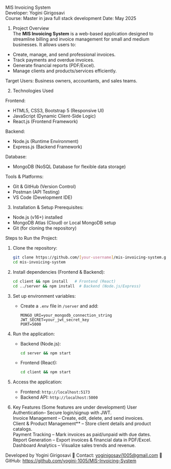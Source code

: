 MIS Invoicing System  
Developer: Yogini Girigosavi  
Course: Master in java full stack development 
Date: May 2025  

1. Project Overview  
The **MIS Invoicing System** is a web-based application designed to streamline billing and invoice management for small and medium businesses. It allows users to:  
- Create, manage, and send professional invoices.  
- Track payments and overdue invoices.  
- Generate financial reports (PDF/Excel).  
- Manage clients and products/services efficiently.  

Target Users: Business owners, accountants, and sales teams.  

2. Technologies Used  

Frontend:  
- HTML5, CSS3, Bootstrap 5 (Responsive UI)  
- JavaScript (Dynamic Client-Side Logic)  
- React.js (Frontend Framework)  

Backend:
- Node.js (Runtime Environment)  
- Express.js (Backend Framework)  

Database: 
- MongoDB (NoSQL Database for flexible data storage)  

Tools & Platforms:  
- Git & GitHub (Version Control)  
- Postman (API Testing)  
- VS Code (Development IDE)  

3. Installation & Setup 
Prerequisites: 
- Node.js (v16+) installed  
- MongoDB Atlas (Cloud) or Local MongoDB setup  
- Git (for cloning the repository)  

Steps to Run the Project: 

1. Clone the repository: 
   ```bash
   git clone https://github.com/[your-username]/mis-invoicing-system.git
   cd mis-invoicing-system
   ```

2. Install dependencies (Frontend & Backend):  
   ```bash
   cd client && npm install   # Frontend (React)
   cd ../server && npm install  # Backend (Node.js/Express)
   ```

3. Set up environment variables:  
   - Create a `.env` file in `/server` and add:  
     ```env
     MONGO_URI=your_mongodb_connection_string
     JWT_SECRET=your_jwt_secret_key
     PORT=5000
     ```

4. Run the application:  
   - Backend (Node.js):  
     ```bash
     cd server && npm start
     ```
   - Frontend (React):  
     ```bash
     cd client && npm start
     ```

5. Access the application: 
   - Frontend: `http://localhost:5173`  
   - Backend API: `http://localhost:5000`  

4. Key Features (Some features are under development)
   User Authentication– Secure login/signup with JWT.  
   Invoice Management – Create, edit, delete, and send invoices.  
   Client & Product Management** – Store client details and product catalogs.  
   Payment Tracking – Mark invoices as paid/unpaid with due dates.  
   Report Generation – Export invoices & financial data in PDF/Excel.  
   Dashboard Analytics – Visualize sales trends and revenue.  

Developed by Yogini Girigosavi 
📧 Contact: yoginigosavi1005@gmail.com
🔗 GitHub: https://github.com/yogini-1005/MIS-Invoicing-System
 
